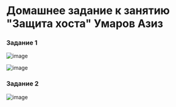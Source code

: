# Домашнее задание к занятию "Защита хоста" Умаров Азиз

### Задание 1
![image](https://github.com/UmarovAM/sys-homework/assets/118117183/bbe04841-5a12-4b6f-9513-72551eebe389)

![image](https://github.com/UmarovAM/sys-homework/assets/118117183/2c0ca5da-f75c-4e9e-b047-068c1a18584f)

### Задание 2

![image](https://github.com/UmarovAM/sys-homework/assets/118117183/7b34b9cd-2a29-4f7e-8753-0afa0ed3216a)
